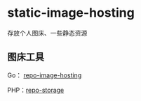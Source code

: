 # static-image-hosting
存放个人图床、一些静态资源


## 图床工具
Go： [repo-image-hosting](https://github.com/hezhizheng/repo-image-hosting)

PHP：[repo-storage](https://github.com/hezhizheng/repo-storage)
